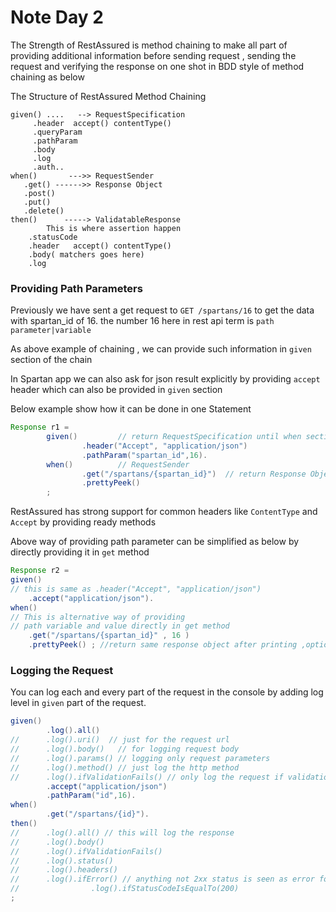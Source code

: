 # Note Day 2 

The Strength of RestAssured is method chaining to make all part of providing additional information before sending request , sending the request and verifying the response on one shot in BDD style of method chaining as below 

The Structure of RestAssured Method Chaining
```
given() ....   --> RequestSpecification 
     .header  accept() contentType()
     .queryParam
     .pathParam
     .body
     .log
     .auth..
when()       --->> RequestSender
   .get() ------>> Response Object 
   .post()
   .put()
   .delete()
then()      -----> ValidatableResponse  
        This is where assertion happen 
    .statusCode
    .header   accept() contentType()
    .body( matchers goes here)
    .log

```

### Providing Path Parameters

Previously we have sent a get request to 
`GET /spartans/16` to get the data with spartan_id of 16. the number 16 here in rest api term is `path parameter|variable`

As above example of chaining , we can provide such information in `given` section of the chain

In Spartan app we can also ask for json result explicitly by providing `accept` header which can also be provided in `given` section

Below example show how it can be done in one Statement
```java
Response r1 =
        given()         // return RequestSpecification until when section start
                .header("Accept", "application/json")
                .pathParam("spartan_id",16).
        when()          // RequestSender
                .get("/spartans/{spartan_id}")  // return Response Object
                .prettyPeek()
        ;
```

RestAssured has strong support for common headers like `ContentType` and `Accept` by providing ready methods 

Above way of providing path parameter can be simplified as below by directly providing it in `get` method
```java
Response r2 =
given()
// this is same as .header("Accept", "application/json")
    .accept("application/json").
when()
// This is alternative way of providing
// path variable and value directly in get method
    .get("/spartans/{spartan_id}" , 16 )
    .prettyPeek() ; //return same response object after printing ,optional 
```

### Logging the Request 
You can log each and every part of the request in the console by adding log level in `given` part of the request. 


```java
given()
        .log().all()
//      .log().uri()  // just for the request url
//      .log().body()   // for logging request body
//      .log().params() // logging only request parameters
//      .log().method() // just log the http method
//      .log().ifValidationFails() // only log the request if validation in then section has failed
        .accept("application/json")
        .pathParam("id",16).
when()
        .get("/spartans/{id}").
then()
//      .log().all() // this will log the response
//      .log().body()
//      .log().ifValidationFails()
//      .log().status()
//      .log().headers()
//      .log().ifError() // anything not 2xx status is seen as error for this method
//                .log().ifStatusCodeIsEqualTo(200)
;
```




